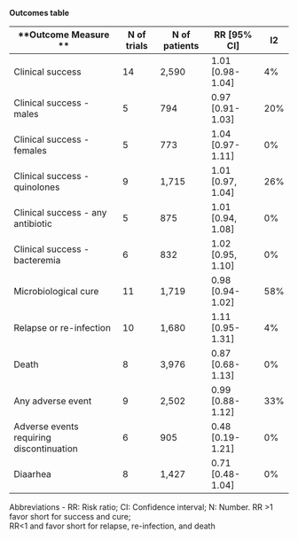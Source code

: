  **Outcomes table**      


| **Outcome Measure **                                  | **N of trials** | **N of patients** | **RR \[95% CI\]**      | **I2** |
|----------------------------------------------------------------------------------------------------------------------------------------------------------------------------------|-----------------|-------------------|------------------------|--------|
| Clinical success                                                                                                                                                                 | 14              | 2,590             | 1\.01 \[0\.98\-1\.04\] | 4%     |
|  Clinical success \- males                                                                                                                                                       | 5               | 794               | 0\.97 \[0\.91\-1\.03\] | 20%    |
|   Clinical success \- females                                                                                                                                                     | 5               | 773               | 1\.04 \[0\.97\-1\.11\] | 0%     |
|  Clinical success \- quinolones                                                                                                                                                  | 9               | 1,715             | 1\.01 \[0\.97, 1\.04\] | 26%    |
|  Clinical success \- any antibiotic                                                                                                                                              | 5               | 875               | 1\.01 \[0\.94, 1\.08\] | 0%     |
|  Clinical success \- bacteremia                                                                                                                                                  | 6               | 832               | 1\.02 \[0\.95, 1\.10\] | 0%     |
| Microbiological cure                                                                                                                                                             | 11              | 1,719             | 0\.98 \[0\.94\-1\.02\] | 58%    |
| Relapse or re\-infection                                                                                                                                                         | 10              | 1,680             | 1\.11 \[0\.95\-1\.31\] | 4%     |
| Death                                                                                                                                                                            | 8               | 3,976             | 0\.87 \[0\.68\-1\.13\] | 0%     |
| Any adverse event                                                                                                                                                                | 9               | 2,502             | 0\.99 \[0\.88\-1\.12\] | 33%    |
| Adverse events requiring discontinuation                                                                                                                                         | 6               | 905               | 0\.48 \[0\.19\-1\.21\] | 0%     |
| Diaarhea                                                                                                                                                                         | 8               | 1,427             | 0\.71 \[0\.48\-1\.04\] | 0%     |
Abbreviations \- RR: Risk ratio; CI: Confidence interval; N: Number\. RR >1 favor short for success and cure; <br>RR<1 and favor short for relapse, re\-infection, and death<br> 
                                                       

